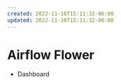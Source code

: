 ```yaml
---
created: 2022-11-16T15:11:32-06:00
updated: 2022-11-16T15:11:32-06:00
---
```

# Airflow Flower
- Dashboard